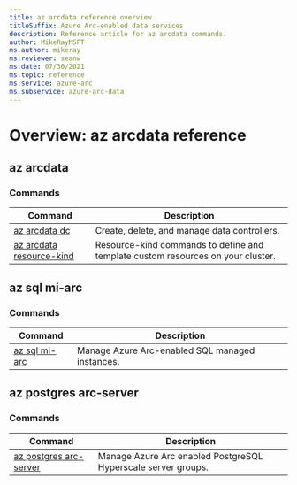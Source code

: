 ```yaml
---
title: az arcdata reference overview
titleSuffix: Azure Arc-enabled data services
description: Reference article for az arcdata commands.
author: MikeRayMSFT
ms.author: mikeray
ms.reviewer: seanw
ms.date: 07/30/2021
ms.topic: reference
ms.service: azure-arc
ms.subservice: azure-arc-data
---
```


# Overview: az arcdata reference

## az arcdata
### Commands
| Command | Description|
| --- | --- |
[az arcdata dc](reference-az-arcdata-dc.md) | Create, delete, and manage data controllers.
[az arcdata resource-kind](reference-az-arcdata-resource-kind.md) | Resource-kind commands to define and template custom resources on your cluster.


## az sql mi-arc
### Commands
| Command | Description|
| --- | --- |
[az sql mi-arc](reference-az-sql-mi-arc.md) | Manage Azure Arc-enabled SQL managed instances.


## az postgres arc-server
### Commands
| Command | Description|
| --- | --- |
[az postgres arc-server](reference-az-postgres-arc-server.md) | Manage Azure Arc enabled PostgreSQL Hyperscale server groups.
